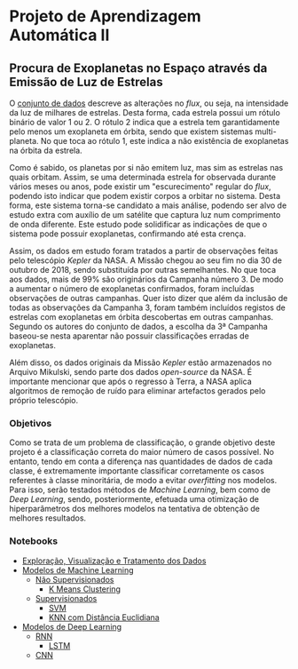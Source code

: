 # Projeto de Aprendizagem Automática II

## Procura de Exoplanetas no Espaço através da Emissão de Luz de Estrelas

O <a href="https://www.kaggle.com/keplersmachines/kepler-labelled-time-series-data">conjunto de dados</a> descreve as alterações no *flux*, ou seja, na intensidade da luz de milhares de estrelas. Desta forma, cada estrela possui um rótulo binário de valor 1 ou 2. O rótulo 2 indica que a estrela tem garantidamente pelo menos um exoplaneta em órbita, sendo que existem sistemas multi-planeta. No que toca ao rótulo 1, este indica a não existência de exoplanetas na órbita da estrela.

Como é sabido, os planetas por si não emitem luz, mas sim as estrelas nas quais orbitam. Assim, se uma determinada estrela for observada durante vários meses ou anos, pode existir um "escurecimento" regular do *flux*, podendo isto indicar que podem existir corpos a orbitar no sistema. Desta forma, este sistema torna-se candidato a mais análise, podendo ser alvo de estudo extra com auxílio de um satélite que captura luz num comprimento de onda diferente. Este estudo pode solidificar as indicações de que o sistema pode possuir exoplanetas, confirmando até esta crença.  

Assim, os dados em estudo foram tratados a partir de observações feitas pelo telescópio *Kepler* da NASA. A Missão chegou ao seu fim no dia 30 de outubro de 2018, sendo substituída por outras semelhantes. No que toca aos dados, mais de 99% são originários da Campanha número 3. De modo a aumentar o número de exoplanetas confirmados, foram incluídas observações de outras campanhas. Quer isto dizer que além da inclusão de todas as observações da Campanha 3, foram também incluídos registos de estrelas com exoplanetas em órbita descobertas em outras campanhas. Segundo os autores do conjunto de dados, a escolha da 3ª Campanha baseou-se nesta aparentar não possuir classificações erradas de exoplanetas.

Além disso, os dados originais da Missão *Kepler* estão armazenados no Arquivo Mikulski, sendo parte dos dados *open-source* da NASA. É importante mencionar que após o regresso à Terra, a NASA aplica algoritmos de remoção de ruído para eliminar artefactos gerados pelo próprio telescópio. 

### Objetivos

Como se trata de um problema de classificação, o grande objetivo deste projeto é a classificação correta do maior número de casos possível. No entanto, tendo em conta a diferença nas quantidades de dados de cada classe, é extremamente importante classificar corretamente os casos referentes à classe minoritária, de modo a evitar _overfitting_ nos modelos. Para isso, serão testados métodos de _Machine Learning_, bem como de _Deep Learning_, sendo, posteriormente, efetuada uma otimização de hiperparâmetros dos melhores modelos na tentativa de obtenção de melhores resultados. 

### Notebooks

* [Exploração, Visualização e Tratamento dos Dados](https://github.com/citoplasme/Automatic_Learning_2/blob/master/Modelos/EDA/eda.ipynb)
* [Modelos de Machine Learning](https://github.com/citoplasme/Automatic_Learning_2/edit/master/modelos/ML/)
  * [Não Supervisionados](https://github.com/citoplasme/Automatic_Learning_2/edit/master/modelos/ML/Nao_Supervisionados)
    * [K Means Clustering](https://github.com/citoplasme/Automatic_Learning_2/edit/master/modelos/ML/Nao_Supervisionados/K_Means_Clustering)
  * [Supervisionados](https://github.com/citoplasme/Automatic_Learning_2/edit/master/modelos/ML/Supervisionados)
    * [SVM](https://github.com/citoplasme/Automatic_Learning_2/blob/master/Modelos/ML/Supervisionados/SVM/svm.ipynb)
    * [KNN com Distância Euclidiana](https://github.com/citoplasme/Automatic_Learning_2/blob/master/Modelos/ML/Supervisionados/KNN/Euclidian/knn_euclidian.ipynb)
* [Modelos de Deep Learning](https://github.com/citoplasme/Automatic_Learning_2/edit/master/modelos/DL/)
  * [RNN](https://github.com/citoplasme/Automatic_Learning_2/edit/master/modelos/DL/RNN)
    * [LSTM](https://github.com/citoplasme/Automatic_Learning_2/edit/master/modelos/DL/RNN/LSTM/lstm.ipynb)
  * [CNN](https://github.com/citoplasme/Automatic_Learning_2/edit/master/modelos/DL/CNN/cnn.ipynb)
